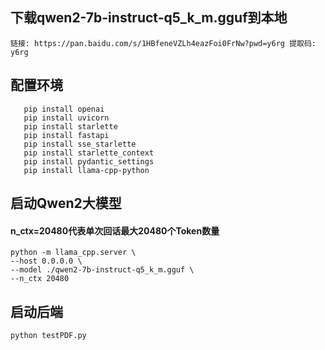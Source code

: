 ## 下载qwen2-7b-instruct-q5_k_m.gguf到本地 

```
链接: https://pan.baidu.com/s/1HBfeneVZLh4eazFoi0FrNw?pwd=y6rg 提取码: y6rg 
```
## 配置环境
```pip install llama-cpp-python
   pip install openai
   pip install uvicorn
   pip install starlette
   pip install fastapi
   pip install sse_starlette
   pip install starlette_context
   pip install pydantic_settings
   pip install llama-cpp-python
```
## 启动Qwen2大模型
#### n_ctx=20480代表单次回话最大20480个Token数量
    python -m llama_cpp.server \
    --host 0.0.0.0 \
    --model ./qwen2-7b-instruct-q5_k_m.gguf \
    --n_ctx 20480
## 启动后端
    python testPDF.py
